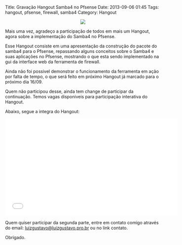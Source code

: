 Title: Gravação Hangout Samba4 no Pfsense
Date: 2013-09-06 01:45
Tags: hangout, pfsense, firewall, samba4
Category: Hangout

<p align="center">
    <img src="/blog/images/blog/samba4-logo.jpg" />
</p>

Mais uma vez, agradeço a participação de todos em mais um Hangout, agora sobre
a implementação do Samba4 no Pfsense.

Esse Hangout consiste em uma apresentação da construção do pacote do samba4 para
o Pfsense, repassando alguns conceitos sobre o Samba4 e suas aplicações no Pfsense,
mostrando o que esta sendo implementado na gui da interface web da ferramenta de
firewall.

Ainda não foi possivel demonstrar o funcionamento da ferramenta em ação por falta
de tempo, o que será feito em próximo Hangout já marcado para o próximo dia
16/09.

Quem não participou desse, ainda tem change de participar da continuação. Temos
vagas disponiveis para participação interativa do Hangout.

Abaixo, segue a integra do Hangout:

<iframe width="560" height="315" src="//www.youtube.com/embed/QkDTc4M4d38" frameborder="0" allowfullscreen></iframe>

Quem quiser participar da segunda parte, entre em contato comigo através do email:
luizgustavo@luizgustavo.pro.br ou no link contato.

Obrigado.

